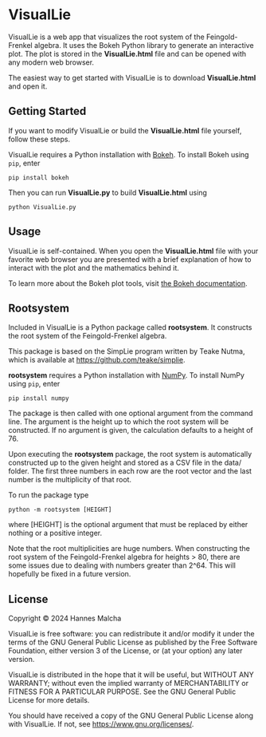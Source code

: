 # VisualLie

VisualLie is a web app that visualizes the root system of the Feingold-Frenkel algebra.
It uses the Bokeh Python library to generate an interactive plot. The plot is stored in the 
**VisualLie.html** file and can be opened with any modern web browser. 

The easiest way to get started with VisualLie is to download **VisualLie.html** and open it.

## Getting Started
If you want to modify VisualLie or build the **VisualLie.html** file yourself, follow these steps. 

VisualLie requires a Python installation with [Bokeh](https://docs.bokeh.org/en/latest/index.html).
To install Bokeh using `pip`, enter

```
pip install bokeh
```

Then you can run **VisualLie.py** to build **VisualLie.html** using

```
python VisualLie.py
```

## Usage
VisualLie is self-contained. When you open the **VisualLie.html** file with your favorite web browser
you are presented with a brief explanation of how to interact with the plot and the mathematics behind it.

To learn more about the Bokeh plot tools, visit 
[the Bokeh documentation](https://docs.bokeh.org/en/latest/docs/user_guide/interaction/tools.html).

## Rootsystem
Included in VisualLie is a Python package called **rootsystem**. It constructs the root system
of the Feingold-Frenkel algebra. 

This package is based on the SimpLie program written by Teake Nutma, which is available
at https://github.com/teake/simplie.

**rootsystem** requires a Python installation with [NumPy](https://numpy.org/).
To install NumPy using `pip`, enter

```
pip install numpy
```

The package is then called with one optional argument from the command line.
The argument is the height up to which the root system will be constructed.
If no argument is given, the calculation defaults to a height of 76.

Upon executing the **rootsystem** package, the root system is automatically constructed 
up to the given height and stored as a CSV file in the data/ folder. 
The first three numbers in each row are the root vector and
the last number is the multiplicity of that root.

To run the package type

```
python -m rootsystem [HEIGHT]
```
where [HEIGHT] is the optional argument that must be replaced by either nothing
or a positive integer. 

Note that the root multiplicities are huge numbers. When constructing the
root system of the Feingold-Frenkel algebra for heights > 80, there are some issues due
to dealing with numbers greater than 2^64. This will hopefully be fixed in 
a future version.

## License
Copyright © 2024 Hannes Malcha

VisualLie is free software: you can redistribute it and/or modify
it under the terms of the GNU General Public License as published by
the Free Software Foundation, either version 3 of the License, or
(at your option) any later version.

VisualLie is distributed in the hope that it will be useful, 
but WITHOUT ANY WARRANTY; without even the implied warranty of 
MERCHANTABILITY or FITNESS FOR A PARTICULAR PURPOSE. See the 
GNU General Public License for more details.

You should have received a copy of the GNU General Public License
along with VisualLie. If not, see https://www.gnu.org/licenses/.
